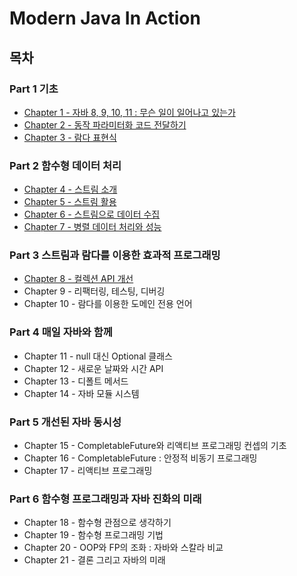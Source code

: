 # Modern Java In Action
## 목차
### Part 1 기초
- [Chapter 1 - 자바 8, 9, 10, 11 : 무슨 일이 일어나고 있는가](./contents/chapter01.md)
- [Chapter 2 - 동작 파라미터화 코드 전달하기](./contents/chapter02.md)
- [Chapter 3 - 람다 표현식](./contents/chapter03.md)

### Part 2 함수형 데이터 처리
- [Chapter 4 - 스트림 소개](./contents/chapter04.md)
- [Chapter 5 - 스트림 활용](./contents/chapter05.md)
- [Chapter 6 - 스트림으로 데이터 수집](./contents/chapter06.md)
- [Chapter 7 - 병렬 데이터 처리와 성능](./contents/chapter07.md)

### Part 3 스트림과 람다를 이용한 효과적 프로그래밍
- [Chapter 8 - 컬렉션 API 개선](./contents/chapter08.md)
- Chapter 9 - 리팩터링, 테스팅, 디버깅
- Chapter 10 - 람다를 이용한 도메인 전용 언어

### Part 4 매일 자바와 함께
- Chapter 11 - null 대신 Optional 클래스
- Chapter 12 - 새로운 날짜와 시간 API
- Chapter 13 - 디폴트 메서드
- Chapter 14 - 자바 모듈 시스템

### Part 5 개선된 자바 동시성
- Chapter 15 - CompletableFuture와 리액티브 프로그래밍 컨셉의 기초
- Chapter 16 - CompletableFuture : 안정적 비동기 프로그래밍
- Chapter 17 - 리액티브 프로그래밍

### Part 6 함수형 프로그래밍과 자바 진화의 미래
- Chapter 18 - 함수형 관점으로 생각하기
- Chapter 19 - 함수형 프로그래밍 기법
- Chapter 20 - OOP와 FP의 조화 : 자바와 스칼라 비교
- Chapter 21 - 결론 그리고 자바의 미래